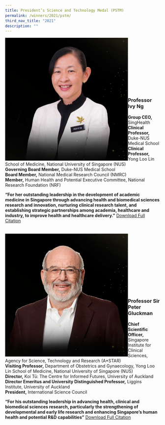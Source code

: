 ```yaml
---
title: President’s Science and Technology Medal (PSTM)
permalink: /winners/2021/pstm/
third_nav_title: "2021"
description: ""
---
```

<img src="/images/Winners/2021/Ivy%20Ng.png" alt="Professor Wang Rong" style="width:400px" align="left"/><br/><br/><br/><br/><br/><br/><br/><br/><br/><br/>
### **Professor Ivy Ng**
<b>Group CEO,</b> SingHealth<br>
<b>Clinical Professor,</b> Duke-NUS Medical School<br> 
<b>Clinical Professor,</b> Yong Loo Lin School of Medicine, National University of Singapore (NUS)<br> 
<b>Governing Board Member,</b> Duke-NUS Medical School<br> 
<b>Board Member,</b> National Medical Research Council (NMRC)<br> 
<b>Member,</b> Human Health and Potential Executive Committee, National Research Foundation (NRF)  

<b>“For her outstanding leadership in the development of academic medicine in Singapore through advancing health and biomedical sciences research and innovation, nurturing clinical research talent, and establishing strategic partnerships among academia, healthcare and industry, to improve health and healthcare delivery.”</b>
[Download Full Citation](/files/Citations/2021/PSTM%202021_Prof%20Ivy%20Ng.pdf)
<br><br><br>
<img src="/images/Winners/2021/Peter%20Gluckman.png" alt="Professor Sir Peter Gluckman" style="width:400px" align="left"/><br/><br/><br/><br/><br/><br/><br/><br/><br/><br/><br/>
### **Professor Sir Peter Gluckman**
<b>Chief Scientific Officer,</b> Singapore Institute for Clinical Sciences, Agency for Science, Technology and Research (A\*STAR)<br> 
<b>Visiting Professor,</b> Department of Obstetrics and Gynaecology, Yong Loo Lin School of Medicine, National University of Singapore (NUS)<br> 
<b>Director,</b> Koi Tū: The Centre for Informed Futures, University of Auckland<br>
<b>Director Emeritus and University Distinguished Professor,</b> Liggins Institute, University of Auckland<br> 
<b>President,</b> International Science Council 

<b>“For his outstanding leadership in advancing health, clinical and biomedical sciences research, particularly the strengthening of developmental and early life research and enhancing Singapore’s human health and potential R&D capabilities”</b> [Download Full Citation](/files/Citations/2021/PSTM%202021_Prof%20Sir%20Peter%20Gluckman.pdf)